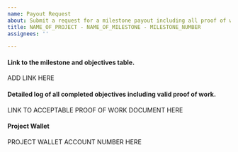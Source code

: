 ```yaml
---
name: Payout Request
about: Submit a request for a milestone payout including all proof of work.
title: NAME_OF_PROJECT - NAME_OF_MILESTONE - MILESTONE_NUMBER
assignees: ''

---
```


#### Link to the milestone and objectives table.
ADD LINK HERE

#### Detailed log of all completed objectives including valid proof of work.
LINK TO ACCEPTABLE PROOF OF WORK DOCUMENT HERE

#### Project Wallet
PROJECT WALLET ACCOUNT NUMBER HERE

